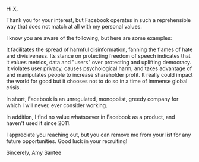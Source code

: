 Hi X,

Thank you for your interest, but Facebook operates in such a reprehensible way that does not match at all with my personal values.

I know you are aware of the following, but here are some examples:

It facilitates the spread of harmful disinformation, fanning the flames of hate and divisiveness.
Its stance on protecting freedom of speech indicates that it values metrics, data and "users" over protecting and uplifting democracy.
It violates user privacy, causes psychological harm, and takes advantage of and manipulates people to increase shareholder profit.
It really could impact the world for good but it chooses not to do so in a time of immense global crisis.

In short, Facebook is an unregulated, monopolist, greedy company for which I will never, ever consider working.

In addition, I find no value whatsoever in Facebook as a product, and haven't used it since 2011.

I appreciate you reaching out, but you can remove me from your list for any future opportunities. Good luck in your recruiting!

Sincerely,
Amy Santee
